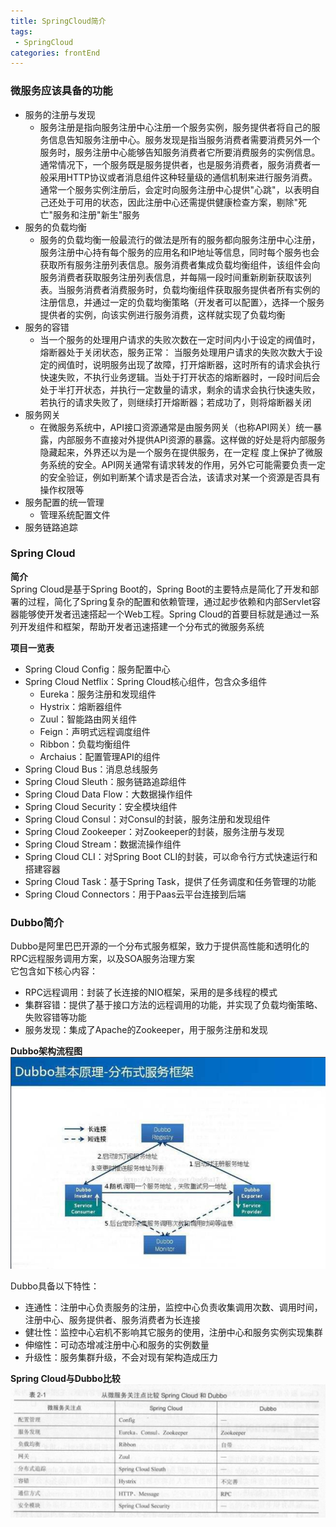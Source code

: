 ```yaml
---
title: SpringCloud简介
tags: 
 - SpringCloud
categories: frontEnd
---
```


### 微服务应该具备的功能
* 服务的注册与发现
  * 服务注册是指向服务注册中心注册一个服务实例，服务提供者将自己的服务信息告知服务注册中心。服务发现是指当服务消费者需要消费另外一个服务时，服务注册中心能够告知服务消费者它所要消费服务的实例信息。通常情况下，一个服务既是服务提供者，也是服务消费者，服务消费者一般采用HTTP协议或者消息组件这种轻量级的通信机制来进行服务消费。通常一个服务实例注册后，会定时向服务注册中心提供"心跳"，以表明自己还处于可用的状态，因此注册中心还需提供健康检查方案，剔除"死亡"服务和注册"新生"服务
* 服务的负载均衡
  * 服务的负载均衡一般最流行的做法是所有的服务都向服务注册中心注册，服务注册中心持有每个服务的应用名和IP地址等信息，同时每个服务也会获取所有服务注册列表信息。服务消费者集成负载均衡组件，该组件会向服务消费者获取服务注册列表信息，并每隔一段时间重新刷新获取该列表。当服务消费者消费服务时，负载均衡组件获取服务提供者所有实例的注册信息，并通过一定的负载均衡策略（开发者可以配置〉，选择一个服务提供者的实例，向该实例进行服务消费，这样就实现了负载均衡
* 服务的容错
  * 当一个服务的处理用户请求的失败次数在一定时间内小于设定的阀值时，熔断器处于关闭状态，服务正常： 当服务处理用户请求的失败次数大于设定的阀值时，说明服务出现了故障，打开熔断器，这时所有的请求会执行快速失败，不执行业务逻辑。当处于打开状态的熔断器时，一段时间后会处于半打开状态，并执行一定数量的请求，剩余的请求会执行快速失败，若执行的请求失败了，则继续打开熔断器；若成功了，则将熔断器关闭 
* 服务网关
  * 在微服务系统中，API接口资源通常是由服务网关（也称API网关）统一暴露，内部服务不直接对外提供API资源的暴露。这样做的好处是将内部服务隐藏起来，外界还以为是一个服务在提供服务，在一定程 度上保护了微服务系统的安全。API网关通常有请求转发的作用，另外它可能需要负责一定的安全验证，例如判断某个请求是否合法，该请求对某一个资源是否具有操作权限等 
* 服务配置的统一管理
  * 管理系统配置文件
* 服务链路追踪
 
### Spring Cloud
**简介**  
Spring Cloud是基于Spring Boot的，Spring Boot的主要特点是简化了开发和部署的过程，简化了Spring复杂的配置和依赖管理，通过起步依赖和内部Servlet容器能够使开发者迅速搭起一个Web工程。Spring Cloud的首要目标就是通过一系列开发组件和框架，帮助开发者迅速搭建一个分布式的微服务系统 

**项目一览表**  
* Spring Cloud Config：服务配置中心
* Spring Cloud Netflix：Spring Cloud核心组件，包含众多组件
  * Eureka：服务注册和发现组件 
  * Hystrix：熔断器组件
  * Zuul：智能路由网关组件
  * Feign：声明式远程调度组件
  * Ribbon：负载均衡组件
  * Archaius：配置管理API的组件
* Spring Cloud Bus：消息总线服务
* Spring Cloud Sleuth：服务链路追踪组件
* Spring Cloud Data Flow：大数据操作组件
* Spring Cloud Security：安全模块组件
* Spring Cloud Consul：对Consul的封装，服务注册和发现组件
* Spring Cloud Zookeeper：对Zookeeper的封装，服务注册与发现
* Spring Cloud Stream：数据流操作组件
* Spring Cloud CLI：对Spring Boot CLI的封装，可以命令行方式快速运行和搭建容器
* Spring Cloud Task：基于Spring Task，提供了任务调度和任务管理的功能
* Spring Cloud Connectors：用于Paas云平台连接到后端

### Dubbo简介
Dubbo是阿里巴巴开源的一个分布式服务框架，致力于提供高性能和透明化的RPC远程服务调用方案，以及SOA服务治理方案  
它包含如下核心内容：
* RPC远程调用：封装了长连接的NIO框架，采用的是多线程的模式
* 集群容错：提供了基于接口方法的远程调用的功能，并实现了负载均衡策略、失败容错等功能
* 服务发现：集成了Apache的Zookeeper，用于服务注册和发现
  
**Dubbo架构流程图**  
![](../../.vuepress/public/img/201911091337.png)

Dubbo具备以下特性：
* 连通性：注册中心负责服务的注册，监控中心负责收集调用次数、调用时间，注册中心、服务提供者、服务消费者为长连接
* 健壮性：监控中心宕机不影响其它服务的使用，注册中心和服务实例实现集群
* 伸缩性：可动态增减注册中心和服务的实例数量
* 升级性：服务集群升级，不会对现有架构造成压力

**Spring Cloud与Dubbo比较**  
![](../../.vuepress/public/img/201911091548.png)

